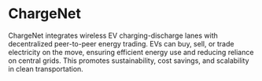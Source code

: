 # ChargeNet
ChargeNet integrates wireless EV charging-discharge lanes with decentralized peer-to-peer energy trading. EVs can buy, sell, or trade electricity on the move, ensuring efficient energy use and reducing reliance on central grids. This promotes sustainability, cost savings, and scalability in clean transportation.
